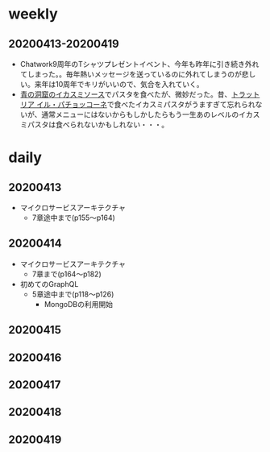 # weekly
## 20200413-20200419
* Chatwork9周年のTシャツプレゼントイベント、今年も昨年に引き続き外れてしまった。。毎年熱いメッセージを送っているのに外れてしまうのが悲しい。来年は10周年でキリがいいので、気合を入れていく。
* [青の洞窟のイカスミソース](https://www.nisshin.com/products/detail/4902110321845.html)でパスタを食べたが、微妙だった。昔、[トラットリア イル・パチョッコーネ](https://tabelog.com/tokyo/A1306/A130602/13004717/)で食べたイカスミパスタがうますぎて忘れられないが、通常メニューにはないからもしかしたらもう一生あのレベルのイカスミパスタは食べられないかもしれない・・・。

# daily
## 20200413
* マイクロサービスアーキテクチャ
  * 7章途中まで(p155〜p164)

## 20200414
* マイクロサービスアーキテクチャ
  * 7章まで(p164〜p182)
* 初めてのGraphQL
  * 5章途中まで(p118〜p126)
    * MongoDBの利用開始


## 20200415

## 20200416

## 20200417

## 20200418

## 20200419

